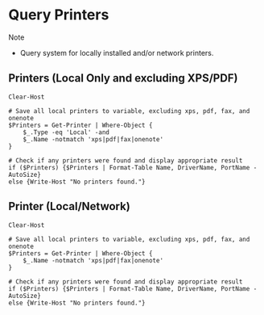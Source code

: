 # Query Printers

> [!NOTE]
> - Query system for locally installed and/or network printers.

## Printers (Local Only and excluding XPS/PDF)
```
Clear-Host

# Save all local printers to variable, excluding xps, pdf, fax, and onenote
$Printers = Get-Printer | Where-Object {
    $_.Type -eq 'Local' -and 
    $_.Name -notmatch 'xps|pdf|fax|onenote'
}

# Check if any printers were found and display appropriate result
if ($Printers) {$Printers | Format-Table Name, DriverName, PortName -AutoSize}
else {Write-Host "No printers found."}
```

## Printer (Local/Network)
```
Clear-Host

# Save all local printers to variable, excluding xps, pdf, fax, and onenote
$Printers = Get-Printer | Where-Object {
    $_.Name -notmatch 'xps|pdf|fax|onenote'
}

# Check if any printers were found and display appropriate result
if ($Printers) {$Printers | Format-Table Name, DriverName, PortName -AutoSize}
else {Write-Host "No printers found."}
```
